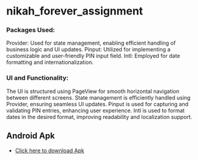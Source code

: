 # nikah_forever_assignment
### Packages Used:
Provider: Used for state management, enabling efficient handling of business logic and UI updates.
Pinput: Utilized for implementing a customizable and user-friendly PIN input field.
Intl: Employed for date formatting and internationalization.
### UI and Functionality:
The UI is structured using PageView for smooth horizontal navigation between different screens.
State management is efficiently handled using Provider, ensuring seamless UI updates.
Pinput is used for capturing and validating PIN entries, enhancing user experience.
Intl is used to format dates in the desired format, improving readability and localization support.

## Android Apk
- [Click here to download Apk]([https://docs.flutter.dev/get-started/codelab](https://i.diawi.com/EvEKWA))

